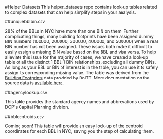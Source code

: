 #Helper Datasets
This helper_datasets repo contains look-up tables related to complex datasets that can help simplify steps in your analysis.

##uniquebblbin.csv

28% of the BBLs in NYC have more than one BIN on them. Further complicating things, many building footprints have been assigned dummy BIN numbers (100000, 200000, 300000, 400000, and 500000) when a real BIN number has not been assigned. These issues both make it difficult to easily assign a missing BIN value based on the BBL and visa versa. To help alleviate this issue for the majority of cases, we have created a look-up table of all the distinct 1 BBL-1 BIN relationships, excluding all dummy BINs. As long as your BBL or BIN of interest is in the table, you can use it to safely assign its corresponding missing value. The table was derived from the [Building Footprints](https://data.cityofnewyork.us/Housing-Development/Building-Footprints/nqwf-w8eh/data) data provided by DoITT. More documentation on the source data is [available here](https://github.com/CityOfNewYork/nyc-planimetrics/blob/master/Capture_Rules.md). 

##agencylookup.csv

This table provides the standard agency names and abbrevations used by DCP's Capital Planning division.

##bblcentroids.csv

Coming soon! This table will provide an easy look-up of the centroid coordinates for each BBL in NYC, saving you the step of calculating them.
